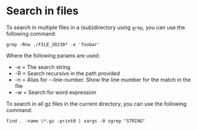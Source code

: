 Search in files
===============

To search in multiple files in a (sub)directory using `grep`, you can use the following command:

```shell
grep -Rnw ./FILE_20230* -e 'foobar'
```

Where the following params are used:

* -e = The search string
* -R = Search recursive in the path provided
* -n = Alias for --line-number. Show the line mumber for the match in the file
* -w = Search for word expression

To search in all gz files in the current directory, you can use the following command:

```shell
find . -name \*.gz -print0 | xargs -0 zgrep "STRING"
```
